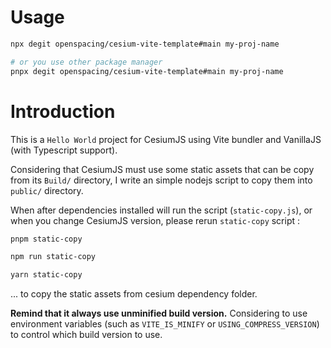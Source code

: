 # Usage

``` sh
npx degit openspacing/cesium-vite-template#main my-proj-name

# or you use other package manager
pnpx degit openspacing/cesium-vite-template#main my-proj-name
```

# Introduction

This is a `Hello World` project for CesiumJS using Vite bundler and VanillaJS (with Typescript support).

Considering that CesiumJS must use some static assets that can be copy from its `Build/` directory, I write an simple nodejs script to copy them into `public/` directory. 

When after dependencies installed will run the script (`static-copy.js`), or when you change CesiumJS version, please rerun `static-copy` script :

``` sh
pnpm static-copy

npm run static-copy

yarn static-copy
```

... to copy the static assets from cesium dependency folder.

**Remind that it always use unminified build version.** Considering to use environment variables (such as `VITE_IS_MINIFY` or `USING_COMPRESS_VERSION`) to control which build version to use.